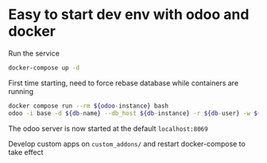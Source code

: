 # Easy to start dev env with odoo and docker

Run the service

``` bash
docker-compose up -d
```

First time starting, need to force rebase database while containers are running

``` bash
docker compose run --rm ${odoo-instance} bash
odoo -i base -d ${db-name} --db_host ${db-instance} -r ${db-user} -w ${db-password}
```

The odoo server is now started at the default `localhost:8069`

Develop custom apps on `custom_addons/` and restart docker-compose to take effect
